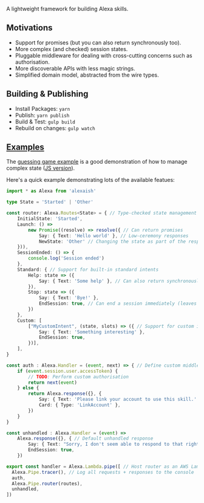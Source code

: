 A lightweight framework for building Alexa skills.

## Motivations

- Support for promises (but you can also return synchronously too).
- More complex (and checked) session states.
- Pluggable middleware for dealing with cross-cutting concerns such as authorisation.
- More discoverable APIs with less magic strings.
- Simplified domain model, abstracted from the wire types.

## Building & Publishing

- Install Packages: `yarn`
- Publish: `yarn publish`
- Build & Test: `gulp build`
- Rebuild on changes: `gulp watch`

## [Examples](examples)

The [guessing game example](examples/guessing-game.ts) is a good demonstration of how to manage complex state ([JS version](examples/guessing-game.js)).

Here's a quick example demonstrating lots of the available featues:

```typescript
import * as Alexa from 'alexaish'

type State = 'Started' | 'Other'

const router: Alexa.Routes<State> = { // Type-checked state management
    InitialState: 'Started',
    Launch: () =>
        new Promise((resolve) => resolve({ // Can return promises
            Say: { Text: 'Hello world' }, // Low-ceremony responses
            NewState: 'Other' // Changing the state as part of the response
    })),
    SessionEnded: () => {
        console.log('Session ended')
    },
    Standard: { // Support for built-in standard intents
        Help: state => ({
            Say: { Text: 'Some help' }, // Can also return synchronously
        }),
        Stop: state => ({
            Say: { Text: 'Bye!' },
            EndSession: true, // Can end a session immediately (leaves open by default).
        })
    },
    Custom: [
        ["MyCustomIntent", (state, slots) => ({ // Support for custom intents
            Say: { Text: 'Something interesting' },
            EndSession: true,
        })],
    ],
}

const auth : Alexa.Handler = (event, next) => { // Define custom middleware for things like account linking
    if (event.session.user.accessToken) {
        // TODO: Perform custom authorisation
        return next(event)
    } else {
        return Alexa.response({}, {
            Say: { Text: 'Please link your account to use this skill.' },
            Card: { Type: 'LinkAccount' },
        })
    }
}

const unhandled : Alexa.Handler = (event) =>
    Alexa.response({}, { // Default unhandled response
        Say: { Text: "Sorry, I don't seem able to respond to that right now." },
        EndSession: true,
    })

export const handler = Alexa.Lambda.pipe([ // Host router as an AWS Lambda function
  Alexa.Pipe.tracer(), // Log all requests + responses to the console
  auth,
  Alexa.Pipe.router(routes),
  unhandled,
])
```
